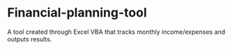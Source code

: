# Financial-planning-tool
A tool created through Excel VBA that tracks monthly income/expenses and outputs results.  
